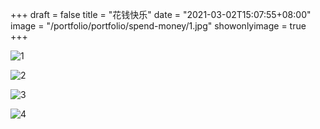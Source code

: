 +++
draft = false
title = "花钱快乐"
date = "2021-03-02T15:07:55+08:00"
image = "/portfolio/portfolio/spend-money/1.jpg"
showonlyimage = true
+++

![1](1.jpg)

![2](2.jpg)

![3](3.jpg)

![4](4.jpg)